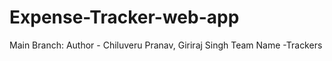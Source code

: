 # Expense-Tracker-web-app
Main Branch:
Author - Chiluveru Pranav, Giriraj Singh
Team Name -Trackers
